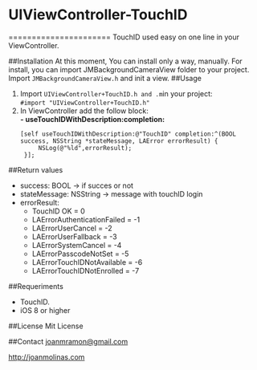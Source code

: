 # UIViewController-TouchID
======================
TouchID used easy on one line in your ViewController. 

##Installation
At this moment, You can install only a way, manually.
For install, you can import JMBackgroundCameraView folder to your project. Import `JMBackgroundCameraView.h` and init a view.
##Usage
1. Import `UIViewController+TouchID.h and .m`in your project:   
    `#import "UIViewController+TouchID.h"`
2. In ViewController add the follow block:<br />
    **- useTouchIDWithDescription:completion:**
    <pre><code>[self useTouchIDWithDescription:@"TouchID" completion:^(BOOL success, NSString *stateMessage, LAError errorResult) {
        NSLog(@"%ld",errorResult);
    }];</code></pre>

##Return values
- success: BOOL -> if succes or not
- stateMessage: NSString -> message with touchID login
- errorResult: 
    - TouchID OK                  = 0
    - LAErrorAuthenticationFailed = -1
    - LAErrorUserCancel           = -2
    - LAErrorUserFallback         = -3
    - LAErrorSystemCancel         = -4
    - LAErrorPasscodeNotSet       = -5
    - LAErrorTouchIDNotAvailable  = -6
    - LAErrorTouchIDNotEnrolled   = -7


##Requeriments
- TouchID.
- iOS 8 or higher

##License 
Mit License

##Contact
joanmramon@gmail.com

http://joanmolinas.com

